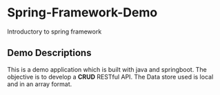 # Spring-Framework-Demo
Introductory to spring framework

## Demo Descriptions
This is a demo application which is built with java and springboot. The objective is to develop a <strong>CRUD</strong> RESTful API. The Data store used is local and in an array format.
